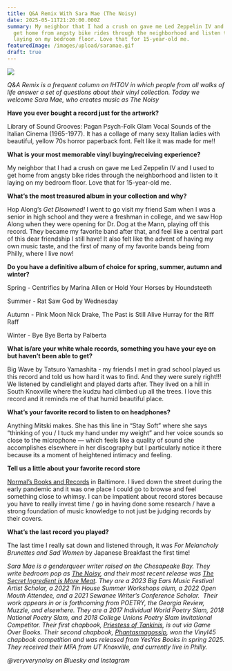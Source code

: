 ```yaml
---
title: Q&A Remix With Sara Mae (The Noisy)
date: 2025-05-11T21:20:00.000Z
summary: My neighbor that I had a crush on gave me Led Zeppelin IV and I used to
  get home from angsty bike rides through the neighborhood and listen to it
  laying on my bedroom floor. Love that for 15-year-old me. 
featuredImage: /images/upload/saramae.gif
draft: true
---
```

![](/images/upload/saramae.gif)

*Q&A Remix is a frequent column on IHTOV in which people from all
 walks of life answer a set of questions about their vinyl collection. 
Today we welcome Sara Mae, who creates music as The Noisy*



**Have you ever bought a record just for the artwork?** 

Library of Sound Grooves: Pagan Psych-Folk Glam Vocal Sounds of the Italian Cinema (1965-1977). It has a collage of many sexy Italian ladies with beautiful, yellow 70s horror paperback font. Felt like it was made for me!!

**What is your most memorable vinyl buying/receiving experience?** 

My neighbor that I had a crush on gave me Led Zeppelin IV and I used to get home from angsty bike rides through the neighborhood and listen to it laying on my bedroom floor. Love that for 15-year-old me. 

**What’s the most treasured album in your collection and why?** 

Hop Along’s *Get Disowned!* I went to go visit my friend Sam when I was a senior in high school and they were a freshman in college, and we saw Hop Along when they were opening for Dr. Dog at the Mann, playing off this record. They became my favorite band after that, and feel like a central part of this dear friendship I still have! It also felt like the advent of having my own music taste, and the first of many of my favorite bands being from Philly, where I live now!

**Do you have a definitive album of choice for spring, summer, autumn and winter?**

Spring - Centrifics by Marina Allen or Hold Your Horses by Houndsteeth

Summer - Rat Saw God by Wednesday

Autumn - Pink Moon Nick Drake, The Past is Still Alive Hurray for the Riff Raff

Winter - Bye Bye Berta by Palberta

**What is/are your white whale records, something you have your eye on but haven’t been able to get?**

Big Wave by Tatsuro Yamashita - my friends I met in grad school played us this record and told us how hard it was to find. And they were surely right!!! We listened by candlelight and played darts after. They lived on a hill in South Knoxville where the kudzu had climbed up all the trees. I love this record and it reminds me of that humid beautiful place. 

**What’s your favorite record to listen to on headphones?**

Anything Mitski makes. She has this line in “Stay Soft” where she says “thinking of you / I tuck my hand under my weight” and her voice sounds so close to the microphone — which feels like a quality of sound she accomplishes elsewhere in her discography but I particularly notice it there because its a moment of heightened intimacy and feeling. 

**Tell us a little about your favorite record store**

[Normal’s Books and Records](https://www.normals.com/) in Baltimore. I lived down the street during the early pandemic and it was one place I could go to browse and feel something close to whimsy. I can be impatient about record stores because you have to really invest time / go in having done some research / have a strong foundation of music knowledge to not just be judging records by their covers. 

**What’s the last record you played?**

The last time I really sat down and listened through, it was *For Melancholy Brunettes and Sad Women* by Japanese Breakfast the first time! 

*Sara Mae is a genderqueer writer raised on the Chesapeake Bay. They write bedroom pop as [The Noisy](https://veryverynoisy.squarespace.com), and their most recent release was [The Secret Ingredient is More Meat](https://thenoisy.bandcamp.com/album/the-secret-ingredient-is-more-meat). They are a 2023 Big Ears Music Festival Artist Scholar, a 2022 Tin House Summer Workshops alum, a 2022 Open Mouth Attendee, and a 2021 Sewanee Writer’s Conference Scholar.  Their work appears in or is forthcoming from POETRY, the Georgia Review, Muzzle, and elsewhere. They are a 2017 Individual World Poetry Slam, 2018 National Poetry Slam, and 2018 College Unions Poetry Slam Invitational Competitor. Their first chapbook, [Priestess of Tankinis](https://www.gameoverbooks.com/store/p/priestess-of-tankinis), is out via Game Over Books. Their second chapbook, [Phantasmagossip](https://www.yesyesbooks.com/product-page/phantasmagossip), won the Vinyl45 chapbook competition and was released from YesYes Books in spring 2025. They received their MFA from UT Knoxville, and currently live in Philly.*

*@veryverynoisy on Bluesky and Instagram*
